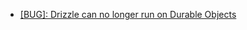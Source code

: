 - [[BUG]: Drizzle can no longer run on Durable Objects](https://github.com/drizzle-team/drizzle-orm/issues/4586)